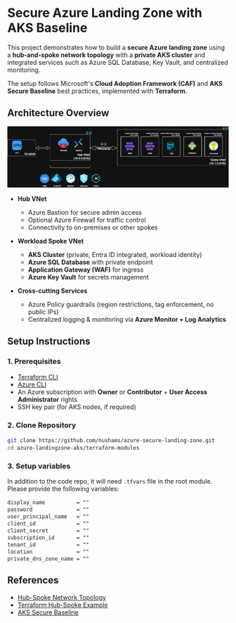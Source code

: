# Secure Azure Landing Zone with AKS Baseline

This project demonstrates how to build a **secure Azure landing zone** using a **hub-and-spoke network topology** with a **private AKS cluster** and integrated services such as Azure SQL Database, Key Vault, and centralized monitoring.

The setup follows Microsoft's **Cloud Adoption Framework (CAF)** and **AKS Secure Baseline** best practices, implemented with **Terraform**.

## Architecture Overview

![Architecture](./diagrams/diagram.png)

- **Hub VNet**
  - Azure Bastion for secure admin access
  - Optional Azure Firewall for traffic control
  - Connectivity to on-premises or other spokes

- **Workload Spoke VNet**
  - **AKS Cluster** (private, Entra ID integrated, workload identity)
  - **Azure SQL Database** with private endpoint
  - **Application Gateway (WAF)** for ingress
  - **Azure Key Vault** for secrets management

- **Cross-cutting Services**
  - Azure Policy guardrails (region restrictions, tag enforcement, no public IPs)
  - Centralized logging & monitoring via **Azure Monitor + Log Analytics**

## Setup Instructions

### 1. Prerequisites
- [Terraform CLI](https://developer.hashicorp.com/terraform/downloads)
- [Azure CLI](https://learn.microsoft.com/en-us/cli/azure/install-azure-cli)
- An Azure subscription with **Owner** or **Contributor** + **User Access Administrator** rights
- SSH key pair (for AKS nodes, if required)

### 2. Clone Repository
```bash
git clone https://github.com/nushams/azure-secure-landing-zone.git
cd azure-landingzone-aks/terraform-modules
```

### 3. Setup variables
In addition to the code repo, it will need `.tfvars` file in the root module. Please provide the following variables:
```
display_name          = ""
password              = ""
user_principal_name   = ""
client_id             = ""
client_secret         = ""
subscription_id       = ""
tenant_id             = ""
location              = ""
private_dns_zone_name = ""
```

## References

- [Hub-Spoke Network Topology](https://learn.microsoft.com/en-us/azure/architecture/reference-architectures/hybrid-networking/hub-spoke)
- [Terraform Hub-Spoke Example](https://learn.microsoft.com/en-us/azure/architecture/example-scenario/hybrid/hub-spoke-network-terraform)
- [AKS Secure Baseline](https://learn.microsoft.com/en-us/azure/architecture/reference-architectures/containers/aks/secure-baseline-aks)